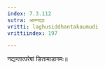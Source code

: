 ```yaml
---
index: 7.3.112
sutra: आण्नद्याः
vritti: laghusiddhantakaumudi
vrittiindex: 197

---
```

नद्यन्तात्परेषां ङितामाडागमः॥